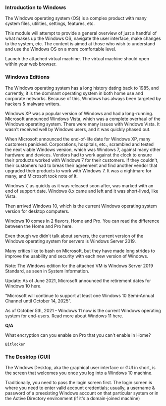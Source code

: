 <h3>Introduction to Windows</h3>

The Windows operating system (OS) is a complex product with many system files, utilities, settings, features, etc. 

This module will attempt to provide a general overview of just a handful of what makes up the Windows OS, navigate the user interface, make changes to the system, etc. The content is aimed at those who wish to understand and use the Windows OS on a more comfortable level. 

Launch the attached virtual machine. The virtual machine should open within your web browser.

<h3>Windows Editions</h3>

The Windows operating system has a long history dating back to 1985, and currently, it is the dominant operating system in both home use and corporate networks. Because of this, Windows has always been targeted by hackers & malware writers.

Windows XP was a popular version of Windows and had a long-running. Microsoft announced Windows Vista, which was a complete overhaul of the Windows operating system. There were many issues with Windows Vista. It wasn't received well by Windows users, and it was quickly phased out.

When Microsoft announced the end-of-life date for Windows XP, many customers panicked. Corporations, hospitals, etc., scrambled and tested the next viable Windows version, which was Windows 7, against many other hardware and devices. Vendors had to work against the clock to ensure their products worked with Windows 7 for their customers. If they couldn't, their customers had to break their agreement and find another vendor that upgraded their products to work with Windows 7. It was a nightmare for many, and Microsoft took note of it.

Windows 7, as quickly as it was released soon after, was marked with an end of support date. Windows 8.x came and left and it was short-lived, like Vista.

Then arrived Windows 10, which is the current Windows operating system version for desktop computers.

Windows 10 comes in 2 flavors, Home and Pro. You can read the difference between the Home and Pro here. 

Even though we didn't talk about servers, the current version of the Windows operating system for servers is Windows Server 2019.

Many critics like to bash on Microsoft, but they have made long strides to improve the usability and security with each new version of Windows.

Note: The Windows edition for the attached VM is Windows Server 2019 Standard, as seen in System Information.

Update: As of June 2021, Microsoft announced the retirement dates for Windows 10 here. 

"Microsoft will continue to support at least one Windows 10 Semi-Annual Channel until October 14, 2025".

As of October 5th, 2021 - Windows 11 now is the current Windows operating system for end-users. Read more about Windows 11 here.  

**Q/A**

What encryption can you enable on Pro that you can't enable in Home?

```Bitlocker```

<h3>The Desktop (GUI)</h3>

The Windows Desktop, aka the graphical user interface or GUI in short, is the screen that welcomes you once you log into a Windows 10 machine.

Traditionally, you need to pass the login screen first. The login screen is where you need to enter valid account credentials; usually, a username & password of a preexisting Windows account on that particular system or in the Active Directory environment (if it's a domain-joined machine)

